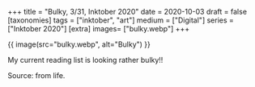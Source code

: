 +++
title = "Bulky, 3/31, Inktober 2020"
date = 2020-10-03
draft =  false
[taxonomies]
tags = ["inktober", "art"]
medium = ["Digital"]
series = ["Inktober 2020"]
[extra]
images= ["bulky.webp"]
+++

{{ image(src="bulky.webp", alt="Bulky") }}

My current reading list is looking rather bulky!!

Source: from life.
